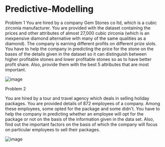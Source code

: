 # Predictive-Modelling
Problem 1
You are hired by a company Gem Stones co ltd, which is a cubic zirconia manufacturer. You are provided with the dataset containing the prices and other attributes of almost 27,000 cubic zirconia (which is an inexpensive diamond alternative with many of the same qualities as a diamond). The company is earning different profits on different prize slots. You have to help the company in predicting the price for the stone on the bases of the details given in the dataset so it can distinguish between higher profitable stones and lower profitable stones so as to have better profit share. Also, provide them with the best 5 attributes that are most important.


![image](https://user-images.githubusercontent.com/109106109/178552262-9a405dff-2f18-4183-894e-c037991aca7a.png)


Problem 2

You are hired by a tour and travel agency which deals in selling holiday packages. You are provided details of 872 employees of a company. Among these employees, some opted for the package and some didn't. You have to help the company in predicting whether an employee will opt for the package or not on the basis of the information given in the data set. Also, find out the important factors on the basis of which the company will focus on particular employees to sell their packages.


![image](https://user-images.githubusercontent.com/109106109/178552493-3dcb493a-ba73-4093-b7bc-8c75225eb257.png)
